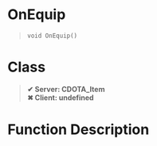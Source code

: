# OnEquip
> `void OnEquip()`
# Class
> __✔ Server: CDOTA_Item__  
> __✖ Client: undefined__  
# Function Description

